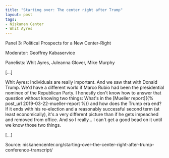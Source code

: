 ```yaml
---
title: "Starting over: The center right after Trump"
layout: post
tags:
- Niskanen Center
- Whit Ayres
---
```


Panel 3: Political Prospects for a New Center-Right

Moderator: Geoffrey Kabaservice

Panelists: Whit Ayres, Juleanna Glover, Mike Murphy

[…]

Whit Ayres: Individuals are really important. And we saw that with Donald Trump. We'd have a different world if Marco Rubio had been the presidential nominee of the Republican Party. I honestly don't know how to answer that question without knowing two things: What's in the [Mueller report]({% post_url 2019-03-22-mueller-report %}) and how does the Trump era end? If it ends with his re-election and a reasonably successful second term (at least economically), it's a very different picture than if he gets impeached and removed from office. And so I really… I can't get a good bead on it until we know those two things.

[…]

Source: niskanencenter.org/starting-over-the-center-right-after-trump-conference-transcript/
